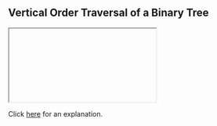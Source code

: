 ##  Vertical Order Traversal of a Binary Tree 

<iframe></iframe>

Click [here](Explanation.md) for an explanation.


